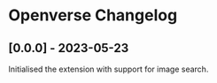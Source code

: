 # Openverse Changelog

## [0.0.0] - 2023-05-23

Initialised the extension with support for image search.
